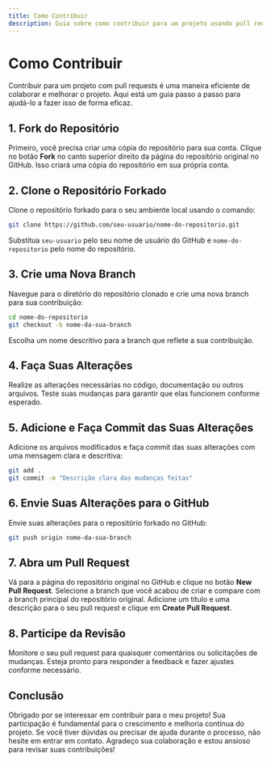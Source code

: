 ```yaml
---
title: Como Contribuir
description: Guia sobre como contribuir para um projeto usando pull requests.
---
```


# Como Contribuir

Contribuir para um projeto com pull requests é uma maneira eficiente de colaborar e melhorar o projeto. Aqui está um guia passo a passo para ajudá-lo a fazer isso de forma eficaz.

## 1. Fork do Repositório

Primeiro, você precisa criar uma cópia do repositório para sua conta. Clique no botão **Fork** no canto superior direito da página do repositório original no GitHub. Isso criará uma cópia do repositório em sua própria conta.

## 2. Clone o Repositório Forkado

Clone o repositório forkado para o seu ambiente local usando o comando:

```bash
git clone https://github.com/seu-usuario/nome-do-repositorio.git
```

Substitua `seu-usuario` pelo seu nome de usuário do GitHub e `nome-do-repositorio` pelo nome do repositório.

## 3. Crie uma Nova Branch

Navegue para o diretório do repositório clonado e crie uma nova branch para sua contribuição:

```bash
cd nome-do-repositorio
git checkout -b nome-da-sua-branch
```

Escolha um nome descritivo para a branch que reflete a sua contribuição.

## 4. Faça Suas Alterações

Realize as alterações necessárias no código, documentação ou outros arquivos. Teste suas mudanças para garantir que elas funcionem conforme esperado.

## 5. Adicione e Faça Commit das Suas Alterações

Adicione os arquivos modificados e faça commit das suas alterações com uma mensagem clara e descritiva:

```bash
git add .
git commit -m "Descrição clara das mudanças feitas"
```

## 6. Envie Suas Alterações para o GitHub

Envie suas alterações para o repositório forkado no GitHub:

```bash
git push origin nome-da-sua-branch
```

## 7. Abra um Pull Request

Vá para a página do repositório original no GitHub e clique no botão **New Pull Request**. Selecione a branch que você acabou de criar e compare com a branch principal do repositório original. Adicione um título e uma descrição para o seu pull request e clique em **Create Pull Request**.

## 8. Participe da Revisão

Monitore o seu pull request para quaisquer comentários ou solicitações de mudanças. Esteja pronto para responder a feedback e fazer ajustes conforme necessário.

## Conclusão

Obrigado por se interessar em contribuir para o meu projeto! Sua participação é fundamental para o crescimento e melhoria contínua do projeto. Se você tiver dúvidas ou precisar de ajuda durante o processo, não hesite em entrar em contato. Agradeço sua colaboração e estou ansioso para revisar suas contribuições!
